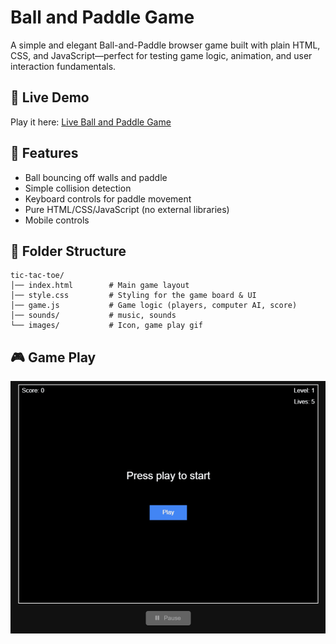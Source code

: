 # Ball and Paddle Game
A simple and elegant Ball-and-Paddle browser game built with plain HTML, CSS, and JavaScript—perfect for testing game logic, animation, and user interaction fundamentals.

## 🚀 Live Demo
Play it here:
[Live Ball and Paddle Game](https://rytvee.github.io/ball-and-paddle/)

## 📌 Features
- Ball bouncing off walls and paddle
- Simple collision detection
- Keyboard controls for paddle movement
- Pure HTML/CSS/JavaScript (no external libraries)
- Mobile controls

## 📂 Folder Structure
```text
tic-tac-toe/
│── index.html        # Main game layout
│── style.css         # Styling for the game board & UI
│── game.js           # Game logic (players, computer AI, score)
│── sounds/           # music, sounds 
└── images/           # Icon, game play gif
```

## 🎮 Game Play

![2-Players Mode](images/game-play.gif)

